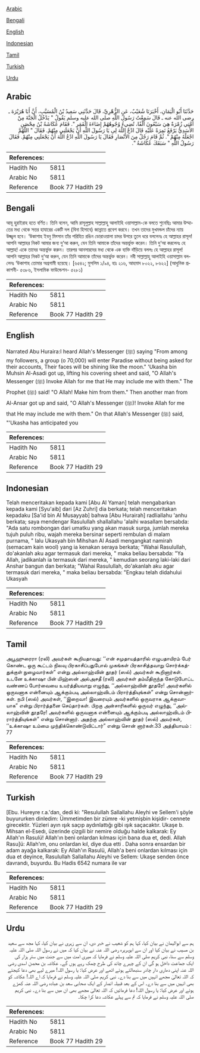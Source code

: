 [Arabic](#arabic)

[Bengali](#bengali)

[English](#english)

[Indonesian](#indonesian)

[Tamil](#tamil)

[Turkish](#turkish)

[Urdu](#urdu)

## Arabic


<div dir="rtl" lang="ar" style={{fontSize:'larger',backgroundColor:'#f8f9fa',padding:20}}>
حَدَّثَنَا أَبُو الْيَمَانِ، أَخْبَرَنَا شُعَيْبٌ، عَنِ الزُّهْرِيِّ، قَالَ حَدَّثَنِي سَعِيدُ بْنُ الْمُسَيَّبِ، أَنَّ أَبَا هُرَيْرَةَ ـ رضى الله عنه ـ قَالَ سَمِعْتُ رَسُولَ اللَّهِ صلى الله عليه وسلم يَقُولُ ‏"‏ يَدْخُلُ الْجَنَّةَ مِنْ أُمَّتِي زُمْرَةٌ هِيَ سَبْعُونَ أَلْفًا، تُضِيءُ وُجُوهُهُمْ إِضَاءَةَ الْقَمَرِ ‏"‏‏.‏ فَقَامَ عُكَاشَةُ بْنُ مِحْصَنٍ الأَسَدِيُّ يَرْفَعُ نَمِرَةً عَلَيْهِ قَالَ ادْعُ اللَّهَ لِي يَا رَسُولَ اللَّهِ أَنْ يَجْعَلَنِي مِنْهُمْ‏.‏ فَقَالَ ‏"‏ اللَّهُمَّ اجْعَلْهُ مِنْهُمْ ‏"‏‏.‏ ثُمَّ قَامَ رَجُلٌ مِنَ الأَنْصَارِ فَقَالَ يَا رَسُولَ اللَّهِ ادْعُ اللَّهَ أَنْ يَجْعَلَنِي مِنْهُمْ‏.‏ فَقَالَ رَسُولُ اللَّهِ ‏"‏ سَبَقَكَ عُكَاشَةُ ‏"‏‏.‏
</div>
<div style={{backgroundColor:'#f8f9fa',padding:20, marginBottom: 10}}><table> <thead> <tr> <th>References:</th> <th></th> </tr> </thead> <tbody><tr><td>Hadith No</td><td>5811</td></tr><tr><td>Arabic No</td><td>5811</td></tr><tr><td>Reference</td><td>Book 77 Hadith 29</td></tr></tbody></table></div>

## Bengali


<div dir="ltr" lang="bn" style={{fontSize:'larger',backgroundColor:'#f8f9fa',padding:20}}>
আবূ হুরাইরাহ হতে বর্ণিত। তিনি বলেন, আমি রাসূলুল্লাহ সাল্লাল্লাহু আলাইহি ওয়াসাল্লাম-কে বলতে শুনেছিঃ আমার উম্মাতের মধ্য থেকে সত্তর হাযারের একটি দল (বিনা হিসাবে) জান্নাতে প্রবেশ করবে। তখন তাদের মুখমন্ডল চাঁদের ন্যায় উজ্জ্বল হবে। ‘উকাশাহ ইবনু মিহ্সান তাঁর পরিহিত রঙিন ডোরাওয়ালা চাদর উপরে তুলে ধরে বললেনঃ হে আল্লাহর রাসূল! আপনি আল্লাহর নিকট আমার জন্য দু‘আ করুন, যেন তিনি আমাকে তাঁদের অন্তর্ভুক্ত করেন। তিনি দু‘আ করলেনঃ হে আল্লাহ! একে তাদের অন্তর্ভুক্ত করুন। তারপর আনসারদের মধ্য থেকে এক ব্যক্তি দাঁড়িয়ে বললঃ হে আল্লাহর রাসূল! আপনি আল্লাহর নিকট দু‘আ করুন, যেন তিনি আমাকে তাঁদের অন্তর্ভুক্ত করেন। নবী সাল্লাল্লাহু আলাইহি ওয়াসাল্লাম বললেনঃ ‘উকাশাহ তোমার অগ্রগামী হয়েছে। [৬৫৪২; মুসলিম ১/৯৪, হাঃ ২১৬, আহমাদ ৮০২২, ৮৬২২] (আধুনিক প্রকাশনী- ৫৩৮৬, ইসলামিক ফাউন্ডেশন- ৫২৮১)
</div>
<div style={{backgroundColor:'#f8f9fa',padding:20, marginBottom: 10}}><table> <thead> <tr> <th>References:</th> <th></th> </tr> </thead> <tbody><tr><td>Hadith No</td><td>5811</td></tr><tr><td>Arabic No</td><td>5811</td></tr><tr><td>Reference</td><td>Book 77 Hadith 29</td></tr></tbody></table></div>

## English


<div dir="ltr" lang="en" style={{fontSize:'larger',backgroundColor:'#f8f9fa',padding:20}}>
Narrated Abu Huraira:I heard Allah's Messenger (ﷺ) saying "From among my followers, a group (o 70,000) will enter Paradise without being asked for their accounts, Their faces will be shining like the moon." 'Ukasha bin Muhsin Al-Asadi got up, lifting his covering sheet and said, "O Allah's Messenger (ﷺ) Invoke Allah for me that He may include me with them." The Prophet (ﷺ) said! "O Allah! Make him from them." Then another man from Al-Ansar got up and said, "O Allah's Messenger (ﷺ)! Invoke Allah for me that He may include me with them." On that Allah's Messenger (ﷺ) said, "'Ukasha has anticipated you
</div>
<div style={{backgroundColor:'#f8f9fa',padding:20, marginBottom: 10}}><table> <thead> <tr> <th>References:</th> <th></th> </tr> </thead> <tbody><tr><td>Hadith No</td><td>5811</td></tr><tr><td>Arabic No</td><td>5811</td></tr><tr><td>Reference</td><td>Book 77 Hadith 29</td></tr></tbody></table></div>

## Indonesian


<div dir="ltr" lang="id" style={{fontSize:'larger',backgroundColor:'#f8f9fa',padding:20}}>
Telah menceritakan kepada kami [Abu Al Yaman] telah mengabarkan kepada kami [Syu'aib] dari [Az Zuhri] dia berkata; telah menceritakan kepadaku [Sa'id bin Al Musayyab] bahwa [Abu Hurairah] radliallahu 'anhu berkata; saya mendengar Rasulullah shallallahu 'alaihi wasallam bersabda: "Ada satu rombongan dari umatku yang akan masuk surga, jumlah mereka tujuh puluh ribu, wajah mereka bersinar seperti rembulan di malam purnama, " lalu Ukasyah bin Mihshan Al Asadi mengangkat namirah (semacam kain wool) yang ia kenakan seraya berkata; "Wahai Rasulullah, do'akanlah aku agar termasuk dari mereka, " maka beliau bersabda: "Ya Allah, jadikanlah ia termasuk dari mereka, " kemudian seorang laki-laki dari Anshar bangun dan berkata; "Wahai Rasulullah, do'akanlah aku agar termasuk dari mereka, " maka beliau bersabda: "Engkau telah didahului Ukasyah
</div>
<div style={{backgroundColor:'#f8f9fa',padding:20, marginBottom: 10}}><table> <thead> <tr> <th>References:</th> <th></th> </tr> </thead> <tbody><tr><td>Hadith No</td><td>5811</td></tr><tr><td>Arabic No</td><td>5811</td></tr><tr><td>Reference</td><td>Book 77 Hadith 29</td></tr></tbody></table></div>

## Tamil


<div dir="ltr" lang="ta" style={{fontSize:'larger',backgroundColor:'#f8f9fa',padding:20}}>
அபூஹுரைரா (ரலி) அவர்கள் கூறியதாவது: ‘‘என் சமுதாயத்தாரில் எழுபதாயிரம் பேர் கொண்ட ஒரு கூட்டம் நிலவு பிரகாசிப்பதுபோல் முகங்கள் பிரகாசித்தவாறு சொர்க்கத்துக்குள் நுழைவார்கள்” என்று அல்லாஹ்வின் தூதர் (ஸல்) அவர்கள் கூறினார்கள். உடனே உக்காஷா பின் மிஹ்ஸன் அல்அசதீ (ரலி) அவர்கள் தம்மீதிருந்த கோடுபோட்ட வண்ணப் போர்வையை உயர்த்தியவாறு எழுந்து, ‘‘அல்லாஹ்வின் தூதரே! அவர்களில் ஒருவனாக என்னையும் ஆக்கும்படி அல்லாஹ்விடம் பிரார்த்தியுங்கள்” என்று சொன்னார்கள். நபி (ஸல்) அவர்கள், ‘‘இறைவா! இவரையும் அவர்களில் ஒருவராக ஆக்குவாயாக” என்று பிரார்த்தனை செய்தார்கள். பிறகு அன்சாரிகளில் ஒருவர் எழுந்து, ‘‘அல்லாஹ்வின் தூதரே! அவர்களில் ஒருவனாக என்னையும் ஆக்கும்படி அல்லாஹ்விடம் பிரார்த்தியுங்கள்” என்று சொன்னார். அதற்கு அல்லாஹ்வின் தூதர் (ஸல்) அவர்கள், ‘‘உக்காஷா உம்மை முந்திக்கொண்டுவிட்டார்” என்று சொன் னார்கள்.33 அத்தியாயம் : 77
</div>
<div style={{backgroundColor:'#f8f9fa',padding:20, marginBottom: 10}}><table> <thead> <tr> <th>References:</th> <th></th> </tr> </thead> <tbody><tr><td>Hadith No</td><td>5811</td></tr><tr><td>Arabic No</td><td>5811</td></tr><tr><td>Reference</td><td>Book 77 Hadith 29</td></tr></tbody></table></div>

## Turkish


<div dir="ltr" lang="tr" style={{fontSize:'larger',backgroundColor:'#f8f9fa',padding:20}}>
[Ebu. Hureyre r.a.'dan, dedi ki: "Resulullah Sallallahu Aleyhi ve Sellem'i şöyle buyururken dinledim: Ümmetimden bir zümre -ki yetmişbin kişidir- cennete girecektir. Yüzleri ayın ışık saçıp aydınlattığı gibi ışık saçacaktır. Ukaşe b. Mihsan el-Esedı, üzerinde çizgili bir nemire olduğu halde kalkarak: Ey Allah'ın Rasulü! Allah'ın beni onlardan kılması için bana dua et, dedi. Allah Rasu]ü: Allah'ım, onu onlardan kıl, diye dua etti . Daha sonra ensardan bir adam ayağa kalkarak: Ey Allah'ın Rasulü, Allah'a beni onlardan kılması için dua et deyince, Rasulullah Sallallahu Aleyhi ve Sellem: Ukaşe senden önce davrandı, buyurdu. Bu Hadis 6542 numara ile var
</div>
<div style={{backgroundColor:'#f8f9fa',padding:20, marginBottom: 10}}><table> <thead> <tr> <th>References:</th> <th></th> </tr> </thead> <tbody><tr><td>Hadith No</td><td>5811</td></tr><tr><td>Arabic No</td><td>5811</td></tr><tr><td>Reference</td><td>Book 77 Hadith 29</td></tr></tbody></table></div>

## Urdu


<div dir="rtl" lang="ur" style={{fontSize:'larger',backgroundColor:'#f8f9fa',padding:20}}>
ہم سے ابوالیمان نے بیان کیا، کہا ہم کو شعیب نے خبر دی، ان سے زہری نے بیان کیا، کہا مجھ سے سعید بن مسیب نے بیان کیا اور ان سے ابوہریرہ رضی اللہ عنہ نے بیان کیا کہ میں نے رسول اللہ صلی اللہ علیہ وسلم سے سنا، نبی کریم صلی اللہ علیہ وسلم نے فرمایا کہ میری امت میں سے جنت میں ستر ہزار کی ایک جماعت داخل ہو گی ان کے چہرے چاند کی طرح چمک رہے ہوں گے۔ عکاشہ بن محصن اسدی رضی اللہ عنہ اپنی دھاری دار چادر سنبھالتے ہوئے اٹھے اور عرض کیا: یا رسول اللہ! میرے لیے بھی دعا کیجئے کہ اللہ تعالیٰ مجھے انہیں میں سے بنا دے۔ نبی کریم صلی اللہ علیہ وسلم نے فرمایا کہ اے اللہ! عکاشہ کو بھی انہیں میں سے بنا دے۔ اس کے بعد قبیلہ انصار کے ایک صحابی سعد بن عبادہ رضی اللہ عنہ کھڑے ہوئے اور عرض کیا: یا رسول اللہ! دعا فرمائیں کہ اللہ تعالیٰ مجھے بھی ان میں سے بنا دے۔ نبی کریم صلی اللہ علیہ وسلم نے فرمایا کہ تم سے پہلے عکاشہ دعا کرا چکا۔
</div>
<div style={{backgroundColor:'#f8f9fa',padding:20, marginBottom: 10}}><table> <thead> <tr> <th>References:</th> <th></th> </tr> </thead> <tbody><tr><td>Hadith No</td><td>5811</td></tr><tr><td>Arabic No</td><td>5811</td></tr><tr><td>Reference</td><td>Book 77 Hadith 29</td></tr></tbody></table></div>